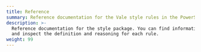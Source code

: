 ```yaml
---
title: Reference
summary: Reference documentation for the Vale style rules in the PowerShell-Docs package.
description: >-
  Reference documentation for the style package. You can find information about the configuration
  and inspect the definition and reasoning for each rule.
weight: 99
---
```

